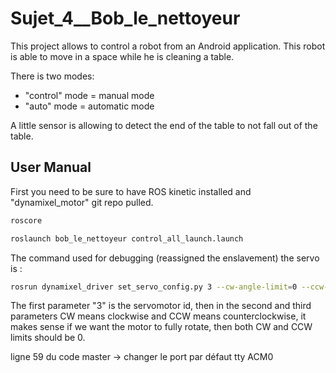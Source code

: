# Sujet_4__Bob_le_nettoyeur

This project allows to control a robot from an Android application.
This robot is able to move in a space while he is cleaning a table.

There is two modes:
- "control" mode = manual mode
- "auto" mode = automatic mode

A little sensor is allowing to detect the end of the table to not fall out of the table.


## User Manual

First you need to be sure to have ROS kinetic installed and "dynamixel_motor" git repo pulled.


```bash
roscore
```

```bash
roslaunch bob_le_nettoyeur control_all_launch.launch
```

The command used for debugging (reassigned the enslavement) the servo is : 

```bash
rosrun dynamixel_driver set_servo_config.py 3 --cw-angle-limit=0 --ccw-angle-limit=0
```

The first parameter "3" is the servomotor id, then in the second and third parameters CW means clockwise and CCW means counterclockwise, it makes sense if we want the motor to fully rotate, then both CW and CCW limits should be 0.

ligne 59 du code master -> changer le port par défaut tty ACM0


